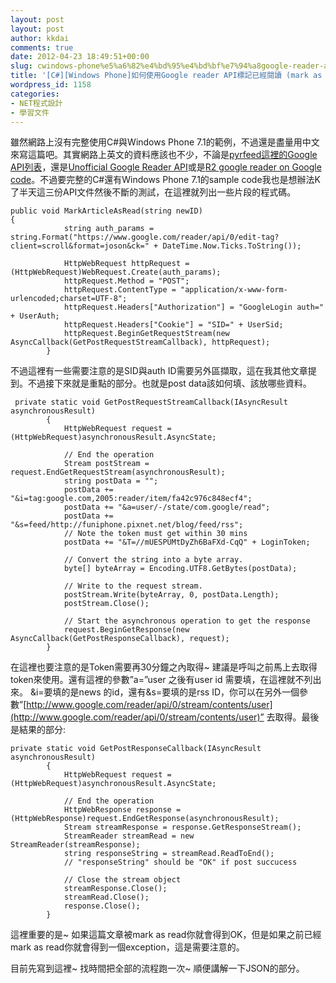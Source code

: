 ```yaml
---
layout: post
layout: post
author: kkdai
comments: true
date: 2012-04-23 18:49:51+00:00
slug: cwindows-phone%e5%a6%82%e4%bd%95%e4%bd%bf%e7%94%a8google-reader-api%e6%a8%99%e8%a8%98%e5%b7%b2%e7%b6%93%e9%96%b1%e8%ae%80-mark-as-read
title: '[C#][Windows Phone]如何使用Google reader API標記已經閱讀 (mark as read)'
wordpress_id: 1158
categories:
- NET程式設計
- 學習文件
---
```


雖然網路上沒有完整使用C#與Windows Phone 7.1的範例，不過還是盡量用中文來寫這篇吧。其實網路上英文的資料應該也不少，不論是[pyrfeed這裡的Google API列表](http://code.google.com/p/pyrfeed/wiki/GoogleReaderAPI)，還是[Unofficial Google Reader API](http://undoc.in/googlereader.html)或是[R2 google reader on Google code](http://code.google.com/p/r2-release/wiki/GoogleReaderApi)。不過要完整的C#還有Windows Phone 7.1的sample code我也是想辦法K了半天這三份API文件然後不斷的測試，在這裡就列出一些片段的程式碼。

 
    
    public void MarkArticleAsRead(string newID)
    {
                string auth_params = string.Format("https://www.google.com/reader/api/0/edit-tag?client=scroll&format=joson&ck=" + DateTime.Now.Ticks.ToString());
    
                HttpWebRequest httpRequest = (HttpWebRequest)WebRequest.Create(auth_params);
                httpRequest.Method = "POST";
                httpRequest.ContentType = "application/x-www-form-urlencoded;charset=UTF-8";
                httpRequest.Headers["Authorization"] = "GoogleLogin auth=" + UserAuth;
                httpRequest.Headers["Cookie"] = "SID=" + UserSid;
                httpRequest.BeginGetRequestStream(new AsyncCallback(GetPostRequestStreamCallback), httpRequest);
            }    









不過這裡有一些需要注意的是SID與auth ID需要另外區擷取，這在我其他文章提到。不過接下來就是重點的部分。也就是post data該如何填、該放哪些資料。




    
     private static void GetPostRequestStreamCallback(IAsyncResult asynchronousResult)
            {
                HttpWebRequest request = (HttpWebRequest)asynchronousResult.AsyncState;
    
                // End the operation
                Stream postStream = request.EndGetRequestStream(asynchronousResult);
                string postData = "";
                postData += "&i=tag:google.com,2005:reader/item/fa42c976c848ecf4";
                postData += "&a=user/-/state/com.google/read";
                postData += "&s=feed/http://funiphone.pixnet.net/blog/feed/rss";
                // Note the token must get within 30 mins
                postData += "&T=//mUESPUMtDyZh6BaFXd-CqQ" + LoginToken;
    
                // Convert the string into a byte array.
                byte[] byteArray = Encoding.UTF8.GetBytes(postData);
    
                // Write to the request stream.
                postStream.Write(byteArray, 0, postData.Length);
                postStream.Close();
    
                // Start the asynchronous operation to get the response
                request.BeginGetResponse(new AsyncCallback(GetPostResponseCallback), request);
            }





在這裡也要注意的是Token需要再30分鐘之內取得~ 建議是呼叫之前馬上去取得token來使用。還有這裡的參數”a=”user 之後有user id 需要填，在這裡就不列出來。 &i=要填的是news 的id，還有&s=要填的是rss ID，你可以在另外一個參數”[http://www.google.com/reader/api/0/stream/contents/user](http://www.google.com/reader/api/0/stream/contents/user)” 去取得。最後是結果的部分:




    
    private static void GetPostResponseCallback(IAsyncResult asynchronousResult)
            {
                HttpWebRequest request = (HttpWebRequest)asynchronousResult.AsyncState;
    
                // End the operation
                HttpWebResponse response = (HttpWebResponse)request.EndGetResponse(asynchronousResult);
                Stream streamResponse = response.GetResponseStream();
                StreamReader streamRead = new StreamReader(streamResponse);
                string responseString = streamRead.ReadToEnd();
                // "responseString" should be "OK" if post succucess
    
                // Close the stream object
                streamResponse.Close();
                streamRead.Close();
                response.Close();
            }









這裡重要的是~ 如果這篇文章被mark as read你就會得到OK，但是如果之前已經mark as read你就會得到一個exception，這是需要注意的。





目前先寫到這裡~ 找時間把全部的流程跑一次~ 順便講解一下JSON的部分。
